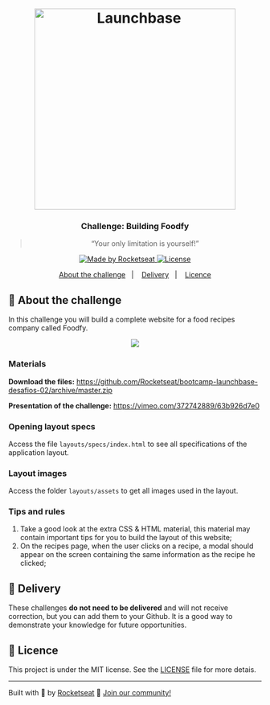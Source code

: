 <h1 align="center">
    <img alt="Launchbase" src="https://storage.googleapis.com/golden-wind/bootcamp-launchbase/logo.png" width="400px" />
</h1>

<h3 align = "center">
  Challenge: Building Foodfy
</h3>

<blockquote align = "center"> “Your only limitation is yourself!” </blockquote>

<p align="center">

  <a href="https://rocketseat.com.br">
    <img alt="Made by Rocketseat" src="https://img.shields.io/badge/made%20by-Rocketseat-%23F8952D">
  </a>

  <a href="LICENSE" >
    <img alt="License" src="https://img.shields.io/badge/license-MIT-%23F8952D">
  </a>

</p>

<p align="center">
  <a href="#rocket-about-the-challenge">About the challenge</a>&nbsp;&nbsp;&nbsp;|&nbsp;&nbsp;&nbsp;
  <a href="#calendar-delivery">Delivery</a>&nbsp;&nbsp;&nbsp;|&nbsp;&nbsp;&nbsp;
  <a href="#memo-licence">Licence</a>
</p>


## :rocket: About the challenge

In this challenge you will build a complete website for a food recipes company called Foodfy.

<div align="center">
  <img src="https://rocketseat-cdn.s3-sa-east-1.amazonaws.com/mockup.png" />
</div>


### Materials

**Download the files:** https://github.com/Rocketseat/bootcamp-launchbase-desafios-02/archive/master.zip

**Presentation of the challenge:** https://vimeo.com/372742889/63b926d7e0


### Opening layout specs

Access the file `layouts/specs/index.html` to see all specifications of the application layout.


### Layout images

Access the folder `layouts/assets` to get all images used in the layout.


### Tips and rules

1. Take a good look at the extra CSS & HTML material, this material may contain important tips for you to build the layout of this website;
2. On the recipes page, when the user clicks on a recipe, a modal should appear on the screen containing the same information as the recipe he clicked;



## :calendar: Delivery

These challenges **do not need to be delivered** and will not receive correction, but you can add them to your Github. It is a good way to demonstrate your knowledge for future opportunities.

## :memo: Licence

This project is under the MIT license. See the [LICENSE](../LICENSE) file for more detais.

---

Built with :purple_heart: by [Rocketseat](https://rocketseat.com.br) :wave: [Join our community!](https://discordapp.com/invite/gCRAFhc)